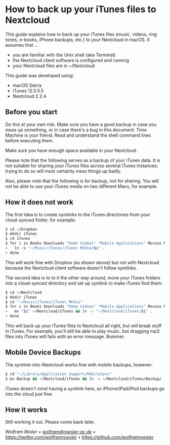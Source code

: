 # How to back up your iTunes files to Nextcloud

This guide explains how to back up your iTunes files (music, videos, ring tones, e-books, iPhone backups, etc.) to your Nextcloud in macOS. It assumes that ...

* you are familiar with the Unix shell (aka Terminal)
* the Nextcloud client software is configured and running
* your Nextcloud files are in ~/Nextcloud

This guide was developed using:

* macOS Sierra
* iTunes 12.5.5.5
* Nextcloud 2.2.4

## Before you start

Do this at your own risk. Make sure you have a good backup in case you mess up something, or in case there's a bug in this document. Time Machine is your friend. Read and understand the shell command lines before executing them.

Make sure you have enough space available in your Nextcloud.

Please note that the following serves as a backup of your iTunes data. It is not suitable for sharing your iTunes files across several iTunes instances; trying to do so will most certainly mess things up badly.

Also, please note that the following is for backup, not for sharing. You will not be able to use your iTunes media on two different Macs, for example.

## How it does not work

The first idea is to create symlinks to the iTunes directories from your cloud-synced folder, for example:

```sh
$ cd ~/Dropbox
$ mkdir iTunes
$ cd iTunes
$ for i in Books Downloads "Home Videos" "Mobile Applications" Movies Music Tones "Voice Memos"; do
>   ln -s "~/Music/iTunes/iTunes Media/$i" .
> done
```

This will work fine with Dropbox (as shown above) but not with Nextcloud because the Nextcloud client software doesn't follow symlinks.

The second idea is to to it the other way around, move your iTunes folders into a cloud-synced directory and set up symlink to make iTunes find them:

```sh
$ cd ~/Nextcloud
$ mkdir iTunes
$ cd "~/Music/iTunes/iTunes Media"
$ for i in Books Downloads "Home Videos" "Mobile Applications" Movies Music Tones "Voice Memos"; do
>   mv "$i" ~/Nextcloud/iTunes && ln -s "~/Nextcloud/iTunes/$i" .
> done
```

This will back up your iTunes files to Nextcloud all right, but will break stuff in iTunes. For example, you'll still be able to play music, but dragging mp3 files into iTunes will fails with an error message. Bummer.

## Mobile Device Backups

The symlink-into-Nextcloud works fine with mobile backups, however:

```sh
$ cd "~/Library/Application Support/MobileSync"
$ mv Backup && ~/Nextcloud/iTunes && ln -s ~/Nextcloud/iTunes/Backup/ .
```

iTunes doesn't mind having a symlink here, so iPhone/iPad/iPod backups go into the cloud just fine.

## How it works

Still working it out. Please come back later.

*Wolfram Rösler • wolfram@roesler-ac.de • https://twitter.com/wolframroesler • https://github.com/wolframroesler*
